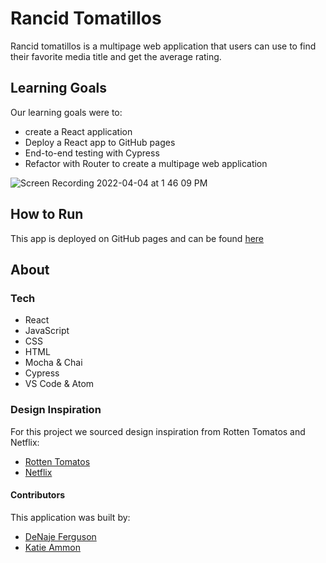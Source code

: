 # Rancid Tomatillos
 Rancid tomatillos is a multipage web application that users can use to find their favorite media title and get the average rating.

## Learning Goals
  Our learning goals were to:
   - create a React application 
   - Deploy a React app to GitHub pages
   - End-to-end testing with Cypress
   - Refactor with Router to create a multipage web application 

![Screen Recording 2022-04-04 at 1 46 09 PM](https://user-images.githubusercontent.com/20838033/161623064-44ae8da8-2375-4174-9809-a771746a0ef2.gif)



## How to Run
  This app is deployed on GitHub pages and can be found [here](https://romeslayer.github.io/rancidTomatillos/)

## About


### Tech
- React
- JavaScript
- CSS
- HTML
- Mocha & Chai
- Cypress
- VS Code & Atom


### Design Inspiration
For this project we sourced design inspiration from Rotten Tomatos and Netflix:

- [Rotten Tomatos](https://www.google.com/search?q=rotten+tomatoes&oq=rotten+tomatoes&aqs=chrome.0.69i59j0i131i433j0i433i512j0i512l2j0i433i512j0i131i433j0i433i512j0i131i433.2950j0j4&sourceid=chrome&ie=UTF-8)
- [Netflix](https://www.netflix.com/browse)

#### Contributors
This application was built by:
- [DeNaje Ferguson](https://github.com/Romeslayer)
- [Katie Ammon](https://github.com/kammon10)

